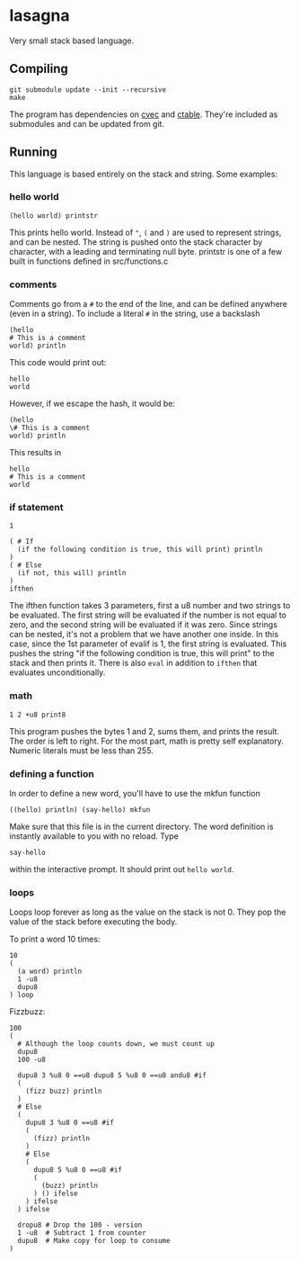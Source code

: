 # lasagna

Very small stack based language.

## Compiling

```
git submodule update --init --recursive
make
```
The program has dependencies on [cvec](https://github.com/pimpale/cvec) and [ctable](https://github.com/pimpale/ctable). They're included as submodules and can be updated from git.

## Running

This language is based entirely on the stack and string. Some examples:

### hello world

```
(hello world) printstr
```
This prints hello world. Instead of `"`, `(` and `)` are used to represent strings, and can be nested. The string is pushed onto the stack character by character, with a leading and terminating null byte. printstr is one of a few built in functions defined in src/functions.c

### comments
Comments go from a `#` to the end of the line, and can be defined anywhere (even in a string). To include a literal `#` in the string, use a backslash
```
(hello
# This is a comment
world) println
```
This code would print out:
```
hello
world
```
However, if we escape the hash, it would be:
```
(hello
\# This is a comment
world) println
```
This results in
```
hello
# This is a comment
world
```
### if statement

```
1

( # If
  (if the following condition is true, this will print) println
)
( # Else
  (if not, this will) println
)
ifthen
```

The ifthen function takes 3 parameters, first a u8 number and two strings to be evaluated. The first string will be evaluated if the number is not equal to zero, and the second string will be evaluated if it was zero. Since strings can be nested, it's not a problem that we have another one inside. In this case, since the 1st parameter of evalif is 1, the first string is evaluated. This pushes the string "if the following condition is true, this will print" to the stack and then prints it. There is also `eval` in addition to `ifthen` that evaluates unconditionally.

### math
```
1 2 +u8 print8
```
This program pushes the bytes 1 and 2, sums them, and prints the result. The order is left to right. For the most part, math is pretty self explanatory. Numeric literals must be less than 255.

### defining a function

In order to define a new word, you'll have to use the mkfun function
```
((hello) println) (say-hello) mkfun
```
Make sure that this file is in the current directory. The word definition is instantly available to you with no reload. Type
```
say-hello
```
within the interactive prompt. It should print out `hello world`.

### loops

Loops loop forever as long as the value on the stack is not 0. They pop the value of the stack before executing the body.

To print a word 10 times:
```
10
(
  (a word) println
  1 -u8
  dupu8
) loop
```

Fizzbuzz:
```
100
(
  # Although the loop counts down, we must count up
  dupu8
  100 -u8

  dupu8 3 %u8 0 ==u8 dupu8 5 %u8 0 ==u8 andu8 #if
  (
    (fizz buzz) println
  )
  # Else
  (
    dupu8 3 %u8 0 ==u8 #if
    (
      (fizz) println
    )
    # Else
    (
      dupu8 5 %u8 0 ==u8 #if
      (
        (buzz) println
      ) () ifelse
    ) ifelse
  ) ifelse

  dropu8 # Drop the 100 - version
  1 -u8  # Subtract 1 from counter
  dupu8  # Make copy for loop to consume
)
```

